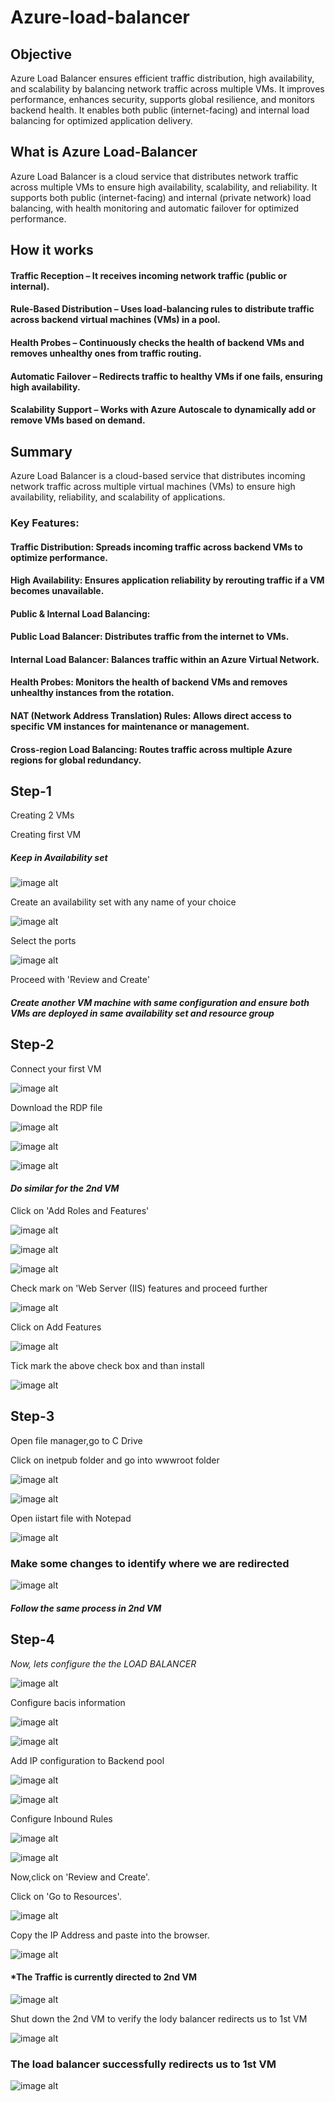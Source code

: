 # Azure-load-balancer

## Objective
Azure Load Balancer ensures efficient traffic distribution, high availability, and scalability by balancing network traffic across multiple VMs. It improves performance, enhances security, supports global resilience, and monitors backend health. It enables both public (internet-facing) and internal load balancing for optimized application delivery.

## What is Azure Load-Balancer
Azure Load Balancer is a cloud service that distributes network traffic across multiple VMs to ensure high availability, scalability, and reliability. It supports both public (internet-facing) and internal (private network) load balancing, with health monitoring and automatic failover for optimized performance.

## How it works
#### Traffic Reception – It receives incoming network traffic (public or internal).
#### Rule-Based Distribution – Uses load-balancing rules to distribute traffic across backend virtual machines (VMs) in a pool.
#### Health Probes – Continuously checks the health of backend VMs and removes unhealthy ones from traffic routing.
#### Automatic Failover – Redirects traffic to healthy VMs if one fails, ensuring high availability.
#### Scalability Support – Works with Azure Autoscale to dynamically add or remove VMs based on demand.

## Summary
Azure Load Balancer is a cloud-based service that distributes incoming network traffic across multiple virtual machines (VMs) to ensure high availability, reliability, and scalability of applications.

### Key Features:
#### Traffic Distribution: Spreads incoming traffic across backend VMs to optimize performance.
#### High Availability: Ensures application reliability by rerouting traffic if a VM becomes unavailable.
#### Public & Internal Load Balancing:
#### Public Load Balancer: Distributes traffic from the internet to VMs.
#### Internal Load Balancer: Balances traffic within an Azure Virtual Network.
#### Health Probes: Monitors the health of backend VMs and removes unhealthy instances from the rotation.
#### NAT (Network Address Translation) Rules: Allows direct access to specific VM instances for maintenance or management.
#### Cross-region Load Balancing: Routes traffic across multiple Azure regions for global redundancy.

## Step-1

Creating 2 VMs

Creating first VM

##### *Keep in Availability set*

![image alt](Capture1.PNG)


Create an availability set with any name of your choice

![image alt](Capture2.PNG)


Select the ports

![image alt](Capture3.PNG)

Proceed with 'Review and Create'

#### *Create another VM machine with same configuration and ensure both VMs are deployed in same availability set and resource group*


## Step-2

Connect your first VM

![image alt](Capture4.PNG)


Download the RDP file

![image alt](Capture6.PNG)

![image alt](Capture7.PNG)

![image alt](Capture8.PNG)

#### *Do similar for the 2nd VM*

Click on 'Add Roles and Features'

![image alt](Capture9.PNG)

![image alt](Capture10.PNG)

![image alt](Capture11.PNG)

Check mark on 'Web Server (IIS) features and proceed further

![image alt](Capture11.PNG)

Click on Add Features

![image alt](Capture12.PNG)

Tick mark the above check box and than install

![image alt](Capture13.PNG)


## Step-3

Open file manager,go to C Drive

Click on inetpub folder and go into wwwroot folder

![image alt](Capture14.PNG)

![image alt](Capture15.PNG)

Open iistart file with Notepad

![image alt](Capture16.PNG)

### Make some changes to identify where we are redirected

![image alt](Capture17.PNG)

#### *Follow the same process in 2nd VM*


## Step-4

*Now, lets configure the the LOAD BALANCER*

![image alt](Capture18.PNG)

Configure bacis information

![image alt](Capture19.PNG)

![image alt](Capture20.PNG)

Add IP configuration to Backend pool

![image alt](Capture21.PNG)

![image alt](Capture22.PNG)

Configure Inbound Rules

![image alt](Capture23.PNG)

![image alt](Capture24.PNG)

Now,click on 'Review and Create'.

Click on 'Go to Resources'.

![image alt](Capture26.PNG)

Copy the IP Address and paste into the browser.

![image alt](Capture27.PNG)

#### *The Traffic is currently directed to 2nd VM

![image alt](Capture28.PNG)

Shut down the 2nd VM to verify the lody balancer redirects us to 1st VM

![image alt](Capture29.PNG)

### The load balancer successfully redirects us to 1st VM

![image alt](Capture30.PNG)




